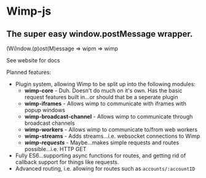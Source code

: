 # Wimp-js
## The super easy window.postMessage wrapper.
(Wi)ndow.(p)ost(M)essage => wipm => wimp

See website for docs


Planned features:
 - Plugin system, allowing Wimp to be split up into the following modules:
   - **wimp-core** - Duh. Doesn't do much on it's own. Has the basic request features built in...or should that be a seperate plugin
   - **wimp-iframes** - Allows wimp to communicate with iframes with popup windows
   - **wimp-broadcast-channel** - Allows wimp to communicate through broadcast channels
   - **wimp-workers** - Allows wimp to communicate to/from web workers
   - **wimp-streams** - Adds streams...i.e. websocket connections to Wimp
   - _**wimp-requests**_ - Maybe...makes simple requests and routes possible...i.e. HTTP GET
 - Fully ES6...supporting async functions for routes, and getting rid of callback support for things like requests. 
 - Advanced routing, i.e. allowing for routes such as `accounts/:accountID`